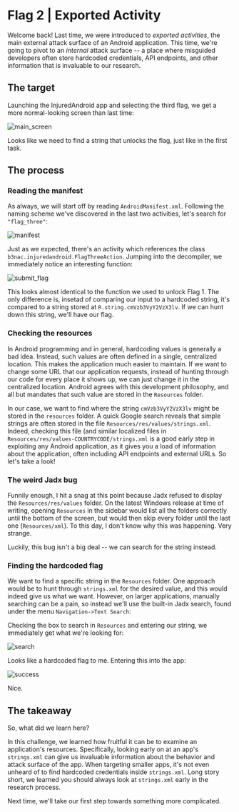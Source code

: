 # Flag 2 | Exported Activity
Welcome back! Last time, we were introduced to *exported activities*, the main external attack surface of an Android application. This time, we're going
to pivot to an *internal* attack surface -- a place where misguided developers often store hardcoded credentials, API endpoints, and other information
that is invaluable to our research.

## The target

Launching the InjuredAndroid app and selecting the third flag, we get a more normal-looking screen than last time:

![main_screen](https://user-images.githubusercontent.com/86139991/173879458-52232521-f591-4f02-b362-aaa2657aee7b.PNG)

Looks like we need to find a string that unlocks the flag, just like in the first task.

## The process

### Reading the manifest

As always, we will start off by reading `AndroidManifest.xml`. Following the naming scheme we've discovered in the last two activities, let's search for
`"flag_three"`:

![manifest](https://user-images.githubusercontent.com/86139991/173879748-f2af2eb7-5495-4f1b-be10-a3b388e613e3.PNG)

Just as we expected, there's an activity which references the class `b3nac.injuredandroid.FlagThreeAction`. Jumping into the decompiler, we immediately
notice an interesting function:

![submit_flag](https://user-images.githubusercontent.com/86139991/173880175-81f1382d-ddf8-414b-90d4-defbf484cbf4.PNG)

This looks almost identical to the function we used to unlock Flag 1. The only difference is, insetad of comparing our input to a hardcoded string,
it's compared to a string stored at `R.string.cmVzb3VyY2VzX3lv`. If we can hunt down this string, we'll have our flag.

### Checking the resources

In Android programming and in general, hardcoding values is generally a bad idea. Instead, such values are often defined in a single, centralized location.
This makes the application much easier to maintain. If we want to change some URL that our application requests, instead of hunting through our code
for every place it shows up, we can just change it in the centralized location. Android agrees with this development philosophy, and all but mandates
that such value are stored in the `Resources` folder.

In our case, we want to find where the string `cmVzb3VyY2VzX3lv` might be stored in the `resources` folder. A quick Google search reveals that
simple strings are often stored in the file `Resources/res/values/strings.xml`. Indeed, checking this file (and similar localized files in
`Resources/res/values-COUNTRYCODE/strings.xml` is a good early step in exploiting any Android application, as it gives you a load of information
about the application, often including API endpoints and external URLs. So let's take a look!

### The weird Jadx bug

Funnily enough, I hit a snag at this point because Jadx refused to display the `Resources/res/values` folder. On the latest Windows release
at time of writing, opening `Resources` in the sidebar would list all the folders correctly until the bottom of the screen, but would then skip
every folder until the last one (`Resources/xml`). To this day, I don't know why this was happening. Very strange.

Luckily, this bug isn't a big deal -- we can search for the string instead.

### Finding the hardcoded flag

We want to find a specific string in the `Resources` folder. One approach would be to hunt through `strings.xml` for the desired value, and this would
indeed give us what we want. However, on larger applications, manually searching can be a pain, so instead we'll use the built-in Jadx search, found
under the menu `Navigation->Text Search`:

Checking the box to search in `Resources` and entering our string, we immediately get what we're looking for:

![search](https://user-images.githubusercontent.com/86139991/173883738-5c0d957b-00ed-4b41-a79e-be7ec53d27ee.PNG)

Looks like a hardcoded flag to me. Entering this into the app:

![success](https://user-images.githubusercontent.com/86139991/173883904-0ea05bcd-5149-49dc-bd09-b0cf7626c8a1.PNG)

Nice.

## The takeaway

So, what did we learn here?

In this challenge, we learned how fruitful it can be to examine an application's resources. Specifically, looking early on at an app's `strings.xml` can
give us invaluable information about the behavior and attack surface of the app. When targeting smaller apps, it's not even unheard of to find
hardcoded credentials inside `strings.xml`. Long story short, we learned you should always look at `strings.xml` early in the research process. 

Next time, we'll take our first step towards something more complicated.
